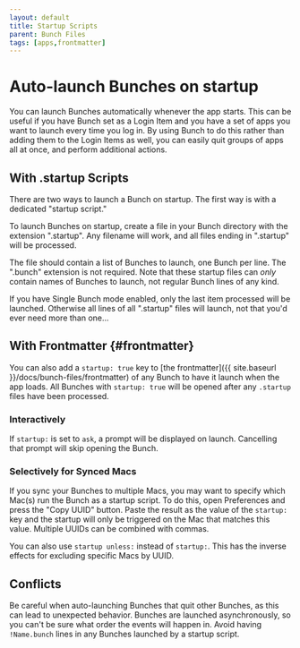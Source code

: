 ```yaml
---
layout: default
title: Startup Scripts
parent: Bunch Files
tags: [apps,frontmatter]
---
```

# Auto-launch Bunches on startup

You can launch Bunches automatically whenever the app starts. This can be useful if you have Bunch set as a Login Item and you have a set of apps you want to launch every time you log in. By using Bunch to do this rather than adding them to the Login Items as well, you can easily quit groups of apps all at once, and perform additional actions.

## With .startup Scripts

There are two ways to launch a Bunch on startup. The first way is with a dedicated "startup script."

To launch Bunches on startup, create a file in your Bunch directory with the extension ".startup". Any filename will work, and all files ending in ".startup" will be processed. 

The file should contain a list of Bunches to launch, one Bunch per line. The ".bunch" extension is not required. Note that these startup files can _only_ contain names of Bunches to launch, not regular Bunch lines of any kind.

If you have Single Bunch mode enabled, only the last item processed will be launched. Otherwise all lines of all ".startup" files will launch, not that you'd ever need more than one...

## With Frontmatter {#frontmatter}

You can also add a `startup: true` key to [the frontmatter]({{ site.baseurl }}/docs/bunch-files/frontmatter) of any Bunch to have it launch when the app loads. All Bunches with `startup: true` will be opened after any `.startup` files have been processed.

### Interactively

If `startup:` is set to `ask`, a prompt will be displayed on launch. Cancelling that prompt will skip opening the Bunch.

### Selectively for Synced Macs

If you sync your Bunches to multiple Macs, you may want to specify which Mac(s) run the Bunch as a startup script. To do this, open Preferences and press the "Copy UUID" button. Paste the result as the value of the `startup:` key and the startup will only be triggered on the Mac that matches this value. Multiple UUIDs can be combined with commas. 

You can also use `startup unless:` instead of `startup:`. This has the inverse effects for excluding specific Macs by UUID.

## Conflicts

Be careful when auto-launching Bunches that quit other Bunches, as this can lead to unexpected behavior. Bunches are launched asynchronously, so you can't be sure what order the events will happen in. Avoid having `!Name.bunch` lines in any Bunches launched by a startup script.


